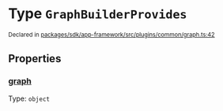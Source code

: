 # Type `GraphBuilderProvides`
<sub>Declared in [packages/sdk/app-framework/src/plugins/common/graph.ts:42](https://github.com/dxos/dxos/blob/ef925c9c7/packages/sdk/app-framework/src/plugins/common/graph.ts#L42)</sub>




## Properties
### [graph](https://github.com/dxos/dxos/blob/ef925c9c7/packages/sdk/app-framework/src/plugins/common/graph.ts#L43)
Type: <code>object</code>





